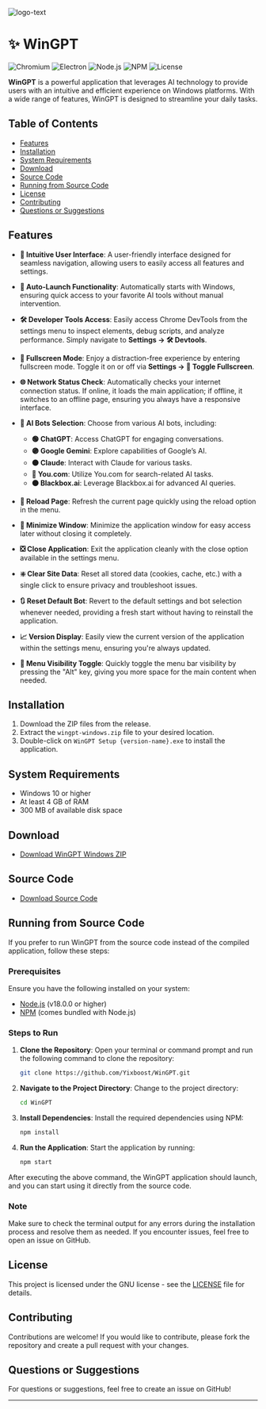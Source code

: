 ![logo-text](https://github.com/user-attachments/assets/0639d02a-40f7-4175-83dc-4eee608a2b18)

# ✨ WinGPT

![Chromium](https://img.shields.io/badge/chromium-v93.0.4577.82-brightgreen.svg)  ![Electron](https://img.shields.io/badge/electron-v24.2.0-blue.svg) ![Node.js](https://img.shields.io/badge/node.js-v18.0.0-brightgreen.svg)  ![NPM](https://img.shields.io/badge/npm-v8.5.5-red.svg)  ![License](https://img.shields.io/badge/license-GNU-blue.svg)


**WinGPT** is a powerful application that leverages AI technology to provide users with an intuitive and efficient experience on Windows platforms. With a wide range of features, WinGPT is designed to streamline your daily tasks.

## Table of Contents
- [Features](#features)
- [Installation](#installation)
- [System Requirements](#system-requirements)
- [Download](#download)
- [Source Code](#source-code)
- [Running from Source Code](#running-from-source-code)
- [License](#license)
- [Contributing](#contributing)
- [Questions or Suggestions](#questions-or-suggestions)


## Features

- **🌟 Intuitive User Interface**: A user-friendly interface designed for seamless navigation, allowing users to easily access all features and settings.

- **🚀 Auto-Launch Functionality**: Automatically starts with Windows, ensuring quick access to your favorite AI tools without manual intervention.

- **🛠️ Developer Tools Access**: Easily access Chrome DevTools from the settings menu to inspect elements, debug scripts, and analyze performance. Simply navigate to **Settings → 🛠️ Devtools**.

- **🔲 Fullscreen Mode**: Enjoy a distraction-free experience by entering fullscreen mode. Toggle it on or off via **Settings → 🔲 Toggle Fullscreen**.

- **🌐 Network Status Check**: Automatically checks your internet connection status. If online, it loads the main application; if offline, it switches to an offline page, ensuring you always have a responsive interface.

- **🤖 AI Bots Selection**: Choose from various AI bots, including:
  - **🟢 ChatGPT**: Access ChatGPT for engaging conversations.
  - **🟣 Google Gemini**: Explore capabilities of Google’s AI.
  - **🟠 Claude**: Interact with Claude for various tasks.
  - **🔵 You.com**: Utilize You.com for search-related AI tasks.
  - **⚫ Blackbox.ai**: Leverage Blackbox.ai for advanced AI queries.

- **🔄 Reload Page**: Refresh the current page quickly using the reload option in the menu.

- **🔽 Minimize Window**: Minimize the application window for easy access later without closing it completely.

- **❎ Close Application**: Exit the application cleanly with the close option available in the settings menu.

- **❇️ Clear Site Data**: Reset all stored data (cookies, cache, etc.) with a single click to ensure privacy and troubleshoot issues.

- **🔃 Reset Default Bot**: Revert to the default settings and bot selection whenever needed, providing a fresh start without having to reinstall the application.

- **📈 Version Display**: Easily view the current version of the application within the settings menu, ensuring you're always updated.

- **🔄 Menu Visibility Toggle**: Quickly toggle the menu bar visibility by pressing the "Alt" key, giving you more space for the main content when needed.


## Installation
1. Download the ZIP files from the release.
2. Extract the `wingpt-windows.zip` file to your desired location.
3. Double-click on `WinGPT Setup {version-name}.exe` to install the application.

## System Requirements
- Windows 10 or higher
- At least 4 GB of RAM
- 300 MB of available disk space

## Download
- [Download WinGPT Windows ZIP](https://github.com/Yixboost/WinGPT/releases/download/v1.2.3/wingpt-windows.zip)

## Source Code
- [Download Source Code](https://github.com/Yixboost/WinGPT/archive/refs/tags/v1.2.3.zip)

## Running from Source Code

If you prefer to run WinGPT from the source code instead of the compiled application, follow these steps:

### Prerequisites
Ensure you have the following installed on your system:
- [Node.js](https://nodejs.org/) (v18.0.0 or higher)
- [NPM](https://www.npmjs.com/) (comes bundled with Node.js)

### Steps to Run
1. **Clone the Repository**: 
   Open your terminal or command prompt and run the following command to clone the repository:
   ```bash
   git clone https://github.com/Yixboost/WinGPT.git
   ```
2. **Navigate to the Project Directory**:
   Change to the project directory:
   ```bash
   cd WinGPT
   ```
3. **Install Dependencies**:
   Install the required dependencies using NPM:
   ```bash
   npm install
   ```
4. **Run the Application**:
   Start the application by running:
   ```bash
   npm start
   ```

After executing the above command, the WinGPT application should launch, and you can start using it directly from the source code.

### Note
Make sure to check the terminal output for any errors during the installation process and resolve them as needed. If you encounter issues, feel free to open an issue on GitHub.


## License
This project is licensed under the GNU license - see the [LICENSE](LICENSE) file for details.

## Contributing
Contributions are welcome! If you would like to contribute, please fork the repository and create a pull request with your changes.

## Questions or Suggestions
For questions or suggestions, feel free to create an issue on GitHub!

---
